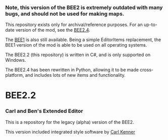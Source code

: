 ### Note, this version of the BEE2 is extremely outdated with many bugs, and should not be used for making maps.

This repository exists only for archival/reference purposes. For an up-to-date version of the mod, see the [BEE2.4](https://github.com/BEEmod/BEE2.4).

The [BEE1](https://github.com/BEEmod/BEEMOD) is also still available. Being a simple EditorItems replacement, the BEE1 version of the mod is able to be used on all operating systems.

The BEE2.2 (this repository) is written in C#, and is only supported on Windows. 

The BEE2.4 has been rewritten in Python, allowing it to be made cross-platform, and includes lots of new items and functionality.


# BEE2.2

### Carl and Ben's Extended Editor

This is a repository for the legacy (alpha) version of the BEE2.

This version included integrated style software by [Carl Kenner](https://github.com/CarlKenner)
